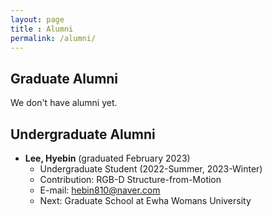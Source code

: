 ```yaml
---
layout: page
title : Alumni
permalink: /alumni/
---
```

## Graduate Alumni
We don't have alumni yet.



## Undergraduate Alumni
* **Lee, Hyebin** (graduated February 2023)
  * Undergraduate Student (2022-Summer, 2023-Winter)
  * Contribution: RGB-D Structure-from-Motion
  * E-mail: <hebin810@naver.com>
  * Next: Graduate School at Ewha Womans University
